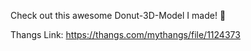 Check out this awesome Donut-3D-Model I made! 🍩

Thangs Link: https://thangs.com/mythangs/file/1124373
